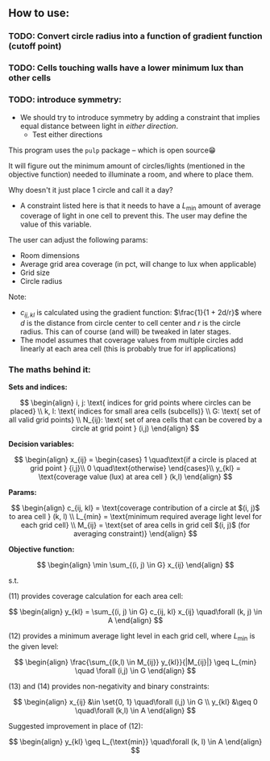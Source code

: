 ## How to use:

### TODO: Convert circle radius into a function of gradient function (cutoff point)

### TODO: Cells touching walls have a lower minimum lux than other cells

### TODO: introduce symmetry:
- We should try to introduce symmetry by adding a constraint that implies equal distance between light in $\textit{either direction}$.
    - Test either directions

This program uses the `pulp` package – which is open source😁

It will figure out the minimum amount of circles/lights (mentioned in the objective function) needed to illuminate a room, and where to place them.

Why doesn't it just place 1 circle and call it a day?
- A constraint listed here is that it needs to have a $L_{\min}$ amount of average coverage of light in one cell to prevent this. The user may define the value of this variable.

The user can adjust the following params: 
- Room dimensions
- Average grid area coverage (in pct, will change to lux when applicable)
- Grid size
- Circle radius

Note:
- $c_{ij, kl}$ is calculated using the gradient function: $\frac{1}{1 + 2d/r}$ where $d$ is the distance from circle center to cell center and $r$ is the circle radius. This can of course (and will) be tweaked in later stages.
- The model assumes that coverage values from multiple circles add linearly at each area cell (this is probably true for irl applications)

### The maths behind it:

**Sets and indices:**

$$
\begin{align}
i, j: \text{ indices for grid points where circles can be placed} \\
k, l: \text{ indices for small area cells (subcells)} \\
G: \text{ set of all valid grid points} \\
N_{ij}: \text{ set of area cells that can be covered by a circle at grid point } (i,j)
\end{align}
$$

**Decision variables:**

$$
\begin{align}
x_{ij} = \begin{cases}
1 \quad\text{if a circle is placed at grid point } {i,j}\\
0 \quad\text{otherwise}
\end{cases}\\
y_{kl} = \text{coverage value (lux) at area cell } (k,l)
\end{align}
$$

**Params:**

$$
\begin{align}
c_{ij, kl} = \text{coverage contribution of a circle at $(i, j)$ to area cell } (k, l) \\
L_{min} = \text{minimum required average light level for each grid cell} \\
M_{ij} = \text{set of area cells in grid cell $(i, j)$ (for averaging constraint)}
\end{align}
$$

**Objective function:**

$$
\begin{align}
\min \sum_{(i, j) \in G} x_{ij}
\end{align}
$$

s.t.

$(11)$ provides coverage calculation for each area cell:

$$
\begin{align}
y_{kl} = \sum_{(i, j) \in G} c_{ij, kl} x_{ij} \quad\forall (k, j) \in A
\end{align}
$$

$(12)$ provides a minimum average light level in each grid cell, where $L_{\min}$ is the given level:

$$
\begin{align}
\frac{\sum_{(k,l) \in M_{ij}} y_{kl}}{|M_{ij}|} \geq L_{min} \quad \forall (i,j) \in G
\end{align}
$$

$(13)$ and $(14)$ provides non-negativity and binary constraints:

$$
\begin{align}
x_{ij} &\in \set{0, 1} \quad\forall (i,j) \in G \\
y_{kl} &\geq 0 \quad\forall (k,l) \in A
\end{align}
$$

Suggested improvement in place of $(12)$:

$$
\begin{align}
y_{kl} \geq L_{\text{min}} \quad\forall (k, l) \in A
\end{align}
$$